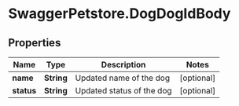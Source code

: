 # SwaggerPetstore.DogDogIdBody

## Properties
Name | Type | Description | Notes
------------ | ------------- | ------------- | -------------
**name** | **String** | Updated name of the dog | [optional] 
**status** | **String** | Updated status of the dog | [optional] 

